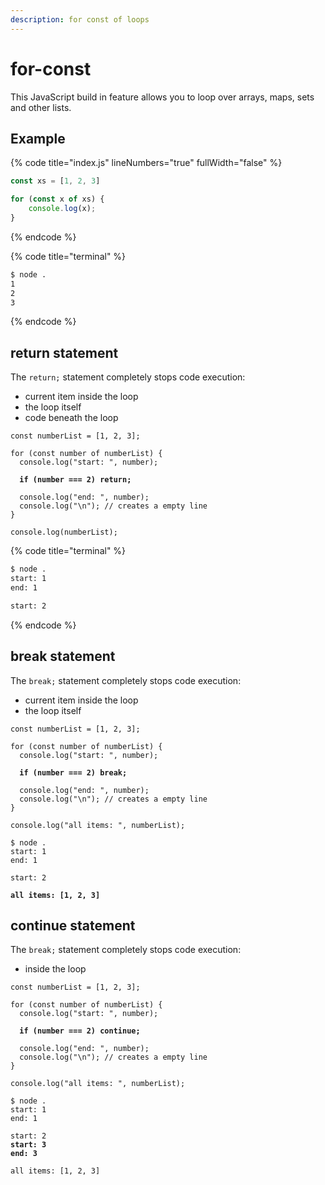 ```yaml
---
description: for const of loops
---
```


# for-const

This JavaScript build in feature allows you to loop over arrays, maps, sets and other lists.

## Example

{% code title="index.js" lineNumbers="true" fullWidth="false" %}
```javascript
const xs = [1, 2, 3]

for (const x of xs) {
    console.log(x);
}
```
{% endcode %}

{% code title="terminal" %}
```bash
$ node .
1
2
3
```
{% endcode %}

## return statement

The `return;` statement completely stops code execution:

* current item inside the loop
* the loop itself
* code beneath the loop

<pre class="language-javascript" data-title="index.js" data-line-numbers><code class="lang-javascript">const numberList = [1, 2, 3];

for (const number of numberList) {
  console.log("start: ", number);
  
<strong>  if (number === 2) return;
</strong>  
  console.log("end: ", number);
  console.log("\n"); // creates a empty line
}

console.log(numberList);
</code></pre>

{% code title="terminal" %}
```bash
$ node .
start: 1
end: 1

start: 2
```
{% endcode %}

## break statement

The `break;` statement completely stops code execution:

* current item inside the loop
* the loop itself

<pre class="language-javascript" data-title="index.js" data-line-numbers><code class="lang-javascript">const numberList = [1, 2, 3];

for (const number of numberList) {
  console.log("start: ", number);
  
<strong>  if (number === 2) break;
</strong>  
  console.log("end: ", number);
  console.log("\n"); // creates a empty line
}

console.log("all items: ", numberList);
</code></pre>

<pre class="language-bash" data-title="terminal"><code class="lang-bash">$ node .
start: 1
end: 1

start: 2

<strong>all items: [1, 2, 3]
</strong></code></pre>



## continue statement

The `break;` statement completely stops code execution:

* inside the loop

<pre class="language-javascript" data-title="index.js" data-line-numbers><code class="lang-javascript">const numberList = [1, 2, 3];

for (const number of numberList) {
  console.log("start: ", number);
  
<strong>  if (number === 2) continue;
</strong>  
  console.log("end: ", number);
  console.log("\n"); // creates a empty line
}

console.log("all items: ", numberList);
</code></pre>

<pre class="language-bash" data-title="terminal"><code class="lang-bash">$ node .
start: 1
end: 1

start: 2
<strong>start: 3
</strong><strong>end: 3
</strong>
all items: [1, 2, 3]
</code></pre>
